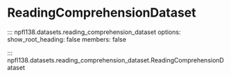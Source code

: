 # ReadingComprehensionDataset

::: npfl138.datasets.reading_comprehension_dataset
    options:
      show_root_heading: false
      members: false

::: npfl138.datasets.reading_comprehension_dataset.ReadingComprehensionDataset
